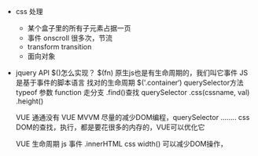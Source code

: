 - css 处理
  - 某个盒子里的所有子元素占据一页
  - 事件 onscroll  很多次，节流
  - transform transition
  - 面向对象
- jquery API  $()怎么实现？
  $(fn) 原生js也是有生命周期的，我们叫它事件
  JS是基于事件的脚本语言  找对的生命周期
  $('.container‘) querySelector方法
  typeof  参数  function  走分支
  .find()查找 querySelector
  .css(cssname, val)  .height()

  VUE 通通没有
  VUE MVVM  尽量的减少DOM编程，querySelector ........ css DOM的查找，执行，都是要花很多的内存的，VUE可以优化它

  VUE 生命周期  js  事件
  .innerHTML  css width()
  <template>
    <div :width="width">
      {{content}}
    </div>
  </template>
  可以减少DOM操作，